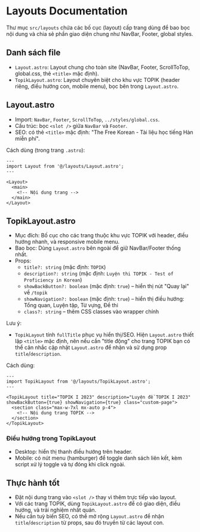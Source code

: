 # Layouts Documentation

Thư mục `src/layouts` chứa các bố cục (layout) cấp trang dùng để bao bọc nội dung và chia sẻ phần giao diện chung như NavBar, Footer, global styles.

## Danh sách file
- `Layout.astro`: Layout chung cho toàn site (NavBar, Footer, ScrollToTop, global.css, thẻ `<title>` mặc định).
- `TopikLayout.astro`: Layout chuyên biệt cho khu vực TOPIK (header riêng, điều hướng con, mobile menu), bọc bên trong `Layout.astro`.

## Layout.astro
- Import: `NavBar`, `Footer`, `ScrollToTop`, `../styles/global.css`.
- Cấu trúc: bọc `<slot />` giữa `NavBar` và `Footer`.
- SEO: có thẻ `<title>` mặc định: "The Free Korean - Tài liệu học tiếng Hàn miễn phí".

Cách dùng (trong trang `.astro`):
```astro
---
import Layout from '@/layouts/Layout.astro';
---

<Layout>
  <main>
    <!-- Nội dung trang -->
  </main>
</Layout>
```

## TopikLayout.astro
- Mục đích: Bố cục cho các trang thuộc khu vực TOPIK với header, điều hướng nhanh, và responsive mobile menu.
- Bao bọc: Dùng `Layout.astro` bên ngoài để giữ NavBar/Footer thống nhất.
- Props:
  - `title?: string` (mặc định: `TOPIK`)
  - `description?: string` (mặc định: `Luyện thi TOPIK - Test of Proficiency in Korean`)
  - `showBackButton?: boolean` (mặc định: `true`) – hiển thị nút "Quay lại" về `/topik`
  - `showNavigation?: boolean` (mặc định: `true`) – hiển thị điều hướng: Tổng quan, Luyện tập, Từ vựng, Đề thi
  - `class?: string` – thêm CSS classes vào wrapper chính

Lưu ý:
- `TopikLayout` tính `fullTitle` phục vụ hiển thị/SEO. Hiện `Layout.astro` thiết lập `<title>` mặc định, nên nếu cần "title động" cho trang TOPIK bạn có thể cân nhắc cập nhật `Layout.astro` để nhận và sử dụng prop `title`/`description`.

Cách dùng:
```astro
---
import TopikLayout from '@/layouts/TopikLayout.astro';
---

<TopikLayout title="TOPIK I 2023" description="Luyện đề TOPIK I 2023" showBackButton={true} showNavigation={true} class="custom-page">
  <section class="max-w-7xl mx-auto p-4">
    <!-- Nội dung trang TOPIK -->
  </section>
</TopikLayout>
```

### Điều hướng trong TopikLayout
- Desktop: hiển thị thanh điều hướng trên header.
- Mobile: có nút menu (hamburger) để toggle danh sách liên kết, kèm script xử lý toggle và tự đóng khi click ngoài.

## Thực hành tốt
- Đặt nội dung trang vào `<slot />` thay vì thêm trực tiếp vào layout.
- Với các trang TOPIK, dùng `TopikLayout.astro` để có giao diện, điều hướng, và trải nghiệm nhất quán.
- Nếu cần tuỳ biến SEO, có thể mở rộng `Layout.astro` để nhận `title`/`description` từ props, sau đó truyền từ các layout con.
